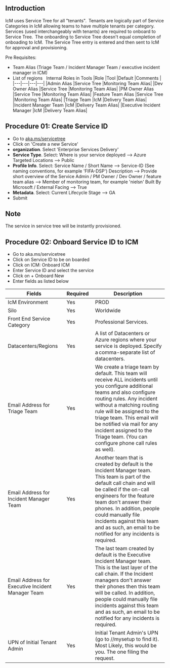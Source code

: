 ## Introduction
IcM uses Service Tree for all "tenants".  Tenants are logically part of Service Categories in IcM allowing teams to have multiple tenants per category.  Services (used interchangeably with tenants) are required to onboard to Service Tree.  The onboarding to Service Tree doesn't equal completion of onboading to IcM.  The Service Tree entry is entered and then sent to IcM for approval and provisioning.  

Pre Requisites:
- Team Alias (Triage Team / Incident Manager Team / executive incident manager in ICM)
- List of regions 
 
Internal Roles in Tools
|Role |Tool |Default |Comments |
|---|---|---|---|
|Admin Alias |Service Tree |Monitoring Team Alias| 
|Dev Owner Alias |Service Tree |Monitoring Team Alias| 
|PM Owner Alias |Service Tree |Monitoring Team Alias| 
|Feature Team Alias |Service Tree |Monitoring Team Alias| 
|Triage Team |IcM |Delivery Team Alias| 
|Incident Manager Team |IcM |Delivery Team Alias| 
|Executive Incident Manager |IcM |Delivery Team Alias| 


## Procedure 01: Create Service ID
- Go to [aka.ms/servicetree]() 
- Click on 'Create a new Service'
- **organization**. Select 'Enterprise Services Delivery'
- **Service Type**. Select:
       Where is your service deployed --> Azure
       Targeted Locations --> Public
- **Profile Info**. Select:
       Service Name / Short Name --> Service-ID (See naming conventions, for example 'FIFA-DSP')
       Description --> Provide short overview of the Service
       Admin / PM Owner / Dev Owner / feature team alias --> Member of monitoring team, for example 'nielsn'
       Built By Microsoft / External Facing --> True
- **Metadata**. Select:
       Current Lifecycle Stage --> GA
- Submit

## Note
The service in service tree will be instantly provisioned. 

## Procedure 02: Onboard Service ID to ICM
- Go to aka.ms/servicetree
- Click on Service ID to be on boarded
- Click on ICM: Onboard ICM
- Enter Service ID and select the service
- Click on + Onboard New
- Enter fields as listed below

| Fields | Required | Description |
|---|---|---|
|IcM Environment |Yes |PROD |
|Silo |Yes |Worldwide |
|Front End Service Category |Yes |Professional Services. |
|​Datacenters/Regions |Yes |A list of Datacenters or Azure regions where your service is deployed. Specify a comma-separate list of datacenters. |
|Email Address for Triage Team |Yes |We create a triage team by default. This team will receive ALL incidents until you configure additional teams and also configure routing rules. Any incident without a matching routing rule will be assigned to the triage team. This email will be notified via mail for any incident assigned to the Triage team. (You can configure phone call rules as well). |
|Email Address for Incident Manager Team |Yes |Another team that is created by default is the Incident Manager team. This team is part of the default call chain and will be called if the on-call engineers for the feature team don't answer their phones. In addition, people could manually file incidents against this team and as such, an email to be notified for any incidents is required. |
|Email Address for Executive Incident Manager Team |Yes |The last team created by default is the Executive Incident Manager team. This is the last layer of the call chain. If the Incident managers don't answer their phones then this team will be called. In addition, people could manually file incidents against this team and as such, an email to be notified for any incidents is required. |
|UPN of Initial Tenant Admin |Yes  |Initial Tenant Admin's UPN (go to //mysetup to find it). Most Likely, this would be you. The one filing the request. |


